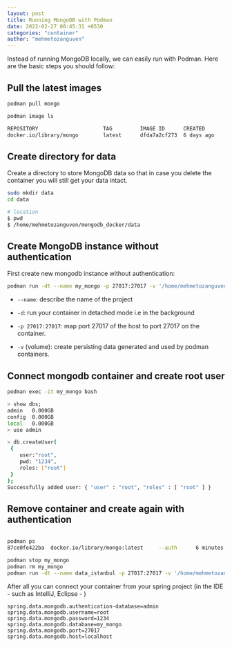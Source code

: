 ```yaml
---
layout: post
title: Running MongoDB with Podman
date: 2022-02-27 00:45:31 +0530
categories: "container"
author: "mehmetozanguven"
---
```


Instead of running MongoDB locally, we can easily run with Podman. Here are the basic steps you should follow:

## Pull the latest images

```bash
podman pull mongo

podman image ls

REPOSITORY                     TAG         IMAGE ID      CREATED       SIZE
docker.io/library/mongo        latest      dfda7a2cf273  6 days ago    697 MB
```

## Create directory for data

Create a directory to store MongoDB data so that in case you delete the container you will still get your data intact.

```bash
sudo mkdir data
cd data

# location
$ pwd
$ /home/mehmetozanguven/mongodb_docker/data
```

## Create MongoDB instance without authentication

First create new mongodb instance without authentication:

```bash
podman run -dt --name my_mongo -p 27017:27017 -v '/home/mehmetozanguven/mongodb_docker/data:/data/db:Z' docker.io/library/mongo:latest
```

- `--name`: describe the name of the project

- `-d`: run your container in detached mode i.e in the background

- `-p 27017:27017`: map port 27017 of the host to port 27017 on the container.

- `-v` (volume): create persisting data generated and used by podman containers.

## Connect mongodb container and create root user

```bash
podman exec -it my_mongo bash

> show dbs;
admin   0.000GB
config  0.000GB
local   0.000GB
> use admin

> db.createUser(
 {
    user:"root",
    pwd: "1234",
    roles: ["root"]
 }
);
Successfully added user: { "user" : "root", "roles" : [ "root" ] }
```

## Remove container and create again with authentication

```bash

podman ps
87ce0fe422ba  docker.io/library/mongo:latest     --auth      6 minutes ago  Up 6 minutes ago  0.0.0.0:27017->27017/tcp  my_mongo

podman stop my_mongo
podman rm my_mongo
podman run -dt --name data_istanbul -p 27017:27017 -v '/home/mehmetozanguven/mongodb_docker/data:/data/db:Z' docker.io/library/mongo:latest --auth


```

After all you can connect your container from your spring project (in the IDE - such as IntelliJ, Eclipse - )

```properties
spring.data.mongodb.authentication-database=admin
spring.data.mongodb.username=root
spring.data.mongodb.password=1234
spring.data.mongodb.database=my_mongo
spring.data.mongodb.port=27017
spring.data.mongodb.host=localhost
```
